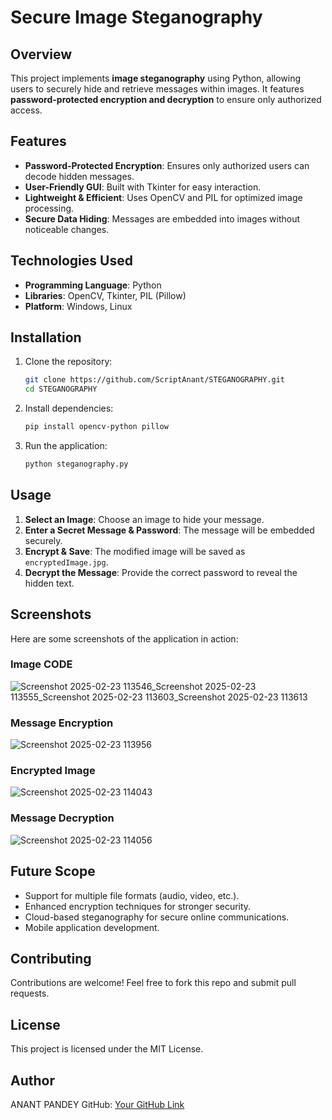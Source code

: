 # Secure Image Steganography

## Overview
This project implements **image steganography** using Python, allowing users to securely hide and retrieve messages within images. It features **password-protected encryption and decryption** to ensure only authorized access.

## Features
- **Password-Protected Encryption**: Ensures only authorized users can decode hidden messages.
- **User-Friendly GUI**: Built with Tkinter for easy interaction.
- **Lightweight & Efficient**: Uses OpenCV and PIL for optimized image processing.
- **Secure Data Hiding**: Messages are embedded into images without noticeable changes.

## Technologies Used
- **Programming Language**: Python
- **Libraries**: OpenCV, Tkinter, PIL (Pillow)
- **Platform**: Windows, Linux

## Installation
1. Clone the repository:
   ```bash
   git clone https://github.com/ScriptAnant/STEGANOGRAPHY.git
   cd STEGANOGRAPHY
   ```
2. Install dependencies:
   ```bash
   pip install opencv-python pillow
   ```
3. Run the application:
   ```bash
   python steganography.py
   ```

## Usage
1. **Select an Image**: Choose an image to hide your message.
2. **Enter a Secret Message & Password**: The message will be embedded securely.
3. **Encrypt & Save**: The modified image will be saved as `encryptedImage.jpg`.
4. **Decrypt the Message**: Provide the correct password to reveal the hidden text.

## Screenshots
Here are some screenshots of the application in action:

### Image CODE
![Screenshot 2025-02-23 113546_Screenshot 2025-02-23 113555_Screenshot 2025-02-23 113603_Screenshot 2025-02-23 113613](https://github.com/user-attachments/assets/c610674d-ac9a-4441-a907-d423484a6da3)


### Message Encryption
![Screenshot 2025-02-23 113956](https://github.com/user-attachments/assets/76a83bba-a336-4d30-988b-5ee8b53818d3)


### Encrypted Image
![Screenshot 2025-02-23 114043](https://github.com/user-attachments/assets/1096ccb8-2919-48e9-a09a-ee9efa131031)


### Message Decryption
![Screenshot 2025-02-23 114056](https://github.com/user-attachments/assets/0dc5eb3c-dfe5-4692-97ab-81f4486f5fe1)


## Future Scope
- Support for multiple file formats (audio, video, etc.).
- Enhanced encryption techniques for stronger security.
- Cloud-based steganography for secure online communications.
- Mobile application development.

## Contributing
Contributions are welcome! Feel free to fork this repo and submit pull requests.

## License
This project is licensed under the MIT License.

## Author
ANANT PANDEY 
GitHub: [Your GitHub Link](https://github.com/ScriptAnant)

